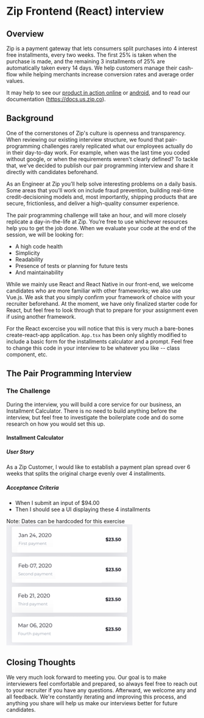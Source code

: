 # Zip Frontend (React) interview

## Overview

Zip is a payment gateway that lets consumers split purchases into 4 interest free installments, every two weeks. The first 25% is taken when the purchase is made, and the remaining 3 installments of 25% are automatically taken every 14 days. We help customers manage their cash-flow while helping merchants increase conversion rates and average order values.

It may help to see our [product in action online](https://www.newegg.com/black-red-blue-nintendo-hadskabaa-switch-console-with-neon-blue-and-neon-red-joy-con/p/N82E16878190842oots) or [android](https://play.google.com/store/apps/details?id=com.quadpay.quadpay&hl=en_US), and to read our documentation (https://docs.us.zip.co).

## Background

One of the cornerstones of Zip's culture is openness and transparency. When reviewing our existing interview structure, we found that pair-programming challenges rarely replicated what our employees actually do in their day-to-day work. For example, when was the last time you coded without google, or when the requirements weren't clearly defined? To tackle that, we've decided to publish our pair programming interview and share it directly with candidates beforehand.

As an Engineer at Zip you’ll help solve interesting problems on a daily basis. Some areas that you'll work on include fraud prevention, building real-time credit-decisioning models and, most importantly, shipping products that are secure, frictionless, and deliver a high-quality consumer experience.

The pair programming challenge will take an hour, and will more closely replicate a day-in-the-life at Zip. You’re free to use whichever resources help you to get the job done. When we evaluate your code at the end of the session, we will be looking for:

- A high code health
- Simplicity
- Readability
- Presence of tests or planning for future tests
- And maintainability

While we mainly use React and React Native in our front-end, we welcome candidates who are more familiar with other frameworks; we also use Vue.js. We ask that you simply confirm your framework of choice with your recruiter beforehand. At the moment, we have only finalized starter code for React, but feel free to look through that to prepare for your assignment even if using another framework.

For the React excercise you will notice that this is very much a bare-bones create-react-app application. `App.tsx` has been only slightly modified to include a basic form for the installments calculator and a prompt. Feel free to change this code in your interview to be whatever you like -- class component, etc.

## The Pair Programming Interview

### The Challenge

During the interview, you will build a core service for our business, an Installment Calculator. There is no need to build anything before the interview, but feel free to investigate the boilerplate code and do some research on how you would set this up.

#### Installment Calculator

##### User Story

As a Zip Customer, I would like to establish a payment plan spread over 6 weeks that splits the original charge evenly over 4 installments.

##### Acceptance Criteria

- When I submit an input of $94.00
- Then I should see a UI displaying these 4 installments

Note: Dates can be hardcoded for this exercise
![Payments](payments.png?raw=true 'Payments')

## Closing Thoughts

We very much look forward to meeting you. Our goal is to make interviewers feel comfortable and prepared, so always feel free to reach out to your recruiter if you have any questions. Afterward, we welcome any and all feedback. We're constantly iterating and improving this process, and anything you share will help us make our interviews better for future candidates.
